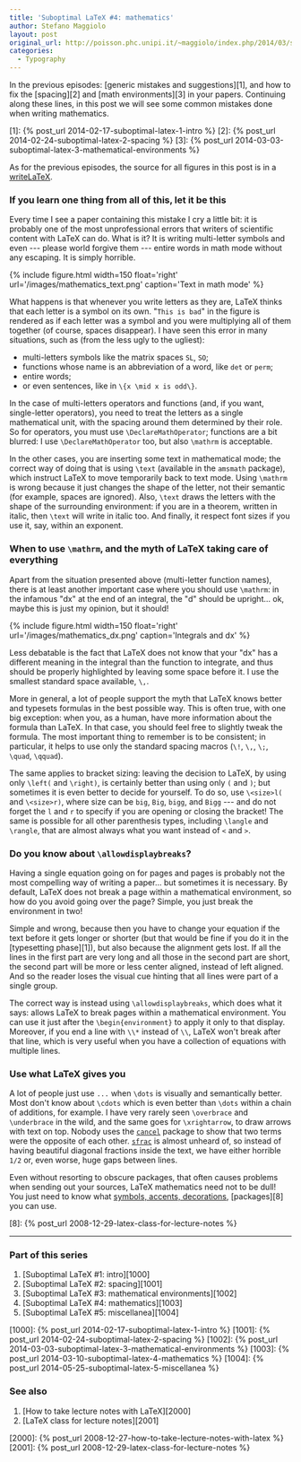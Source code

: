 ```yaml
---
title: 'Suboptimal LaTeX #4: mathematics'
author: Stefano Maggiolo
layout: post
original_url: http://poisson.phc.unipi.it/~maggiolo/index.php/2014/03/suboptimal-latex-4-mathematics/
categories:
  - Typography
---
```

In the previous episodes: [generic mistakes and suggestions][1], and how to fix the [spacing][2] and [math environments][3] in your papers. Continuing along these lines, in this post we will see some common mistakes done when writing mathematics.

 [1]: {% post_url 2014-02-17-suboptimal-latex-1-intro %}
 [2]: {% post_url 2014-02-24-suboptimal-latex-2-spacing %}
 [3]: {% post_url 2014-03-03-suboptimal-latex-3-mathematical-environments %}

<!--more-->

As for the previous episodes, the source for all figures in this post is in a [writeLaTeX][4].

 [4]: https://www.writelatex.com/read/tpdkbvjtkgdr

### If you learn one thing from all of this, let it be this

Every time I see a paper containing this mistake I cry a little bit: it is probably one of the most unprofessional errors that writers of scientific content with LaTeX can do. What is it? It is writing multi-letter symbols and even --- please world forgive them --- entire words in math mode without any escaping. It is simply horrible.

{% include figure.html width=150 float='right' url='/images/mathematics_text.png' caption='Text in math mode' %}

What happens is that whenever you write letters as they are, LaTeX thinks that each letter is a symbol on its own. "`This is bad`" in the figure is rendered as if each letter was a symbol and you were multiplying all of them together (of course, spaces disappear). I have seen this error in many situations, such as (from the less ugly to the ugliest):

  * multi-letters symbols like the matrix spaces `SL`, `SO`;
  * functions whose name is an abbreviation of a word, like `det` or `perm`;
  * entire words;
  * or even sentences, like in `\{x \mid x is odd\}`.

In the case of multi-letters operators and functions (and, if you want, single-letter operators), you need to treat the letters as a single mathematical unit, with the spacing around them determined by their role. So for operators, you must use `\DeclareMathOperator`; functions are a bit blurred: I use `\DeclareMathOperator` too, but also `\mathrm` is acceptable.

In the other cases, you are inserting some text in mathematical mode; the correct way of doing that is using `\text` (available in the `amsmath` package), which instruct LaTeX to move temporarily back to text mode. Using `\mathrm` is wrong because it just changes the shape of the letter, not their semantic (for example, spaces are ignored). Also, `\text` draws the letters with the shape of the surrounding environment: if you are in a theorem, written in italic, then `\text` will write in italic too. And finally, it respect font sizes if you use it, say, within an exponent.

### When to use `\mathrm`, and the myth of LaTeX taking care of everything

Apart from the situation presented above (multi-letter function names), there is at least another important case where you should use `\mathrm`: in the infamous "dx" at the end of an integral, the "d" should be upright... ok, maybe this is just my opinion, but it should!

{% include figure.html width=150 float='right' url='/images/mathematics_dx.png' caption='Integrals and dx' %}

Less debatable is the fact that LaTeX does not know that your "dx" has a different meaning in the integral than the function to integrate, and thus should be properly highlighted by leaving some space before it. I use the smallest standard space available, `\,`.

More in general, a lot of people support the myth that LaTeX knows better and typesets formulas in the best possible way. This is often true, with one big exception: when you, as a human, have more information about the formula than LaTeX. In that case, you should feel free to slightly tweak the formula. The most important thing to remember is to be consistent; in particular, it helps to use only the standard spacing macros (`\!`, `\,`, `\;`, `\quad`, `\qquad`).

The same applies to bracket sizing: leaving the decision to LaTeX, by using only `\left(` and `\right)`, is certainly better than using only `(` and `)`; but sometimes it is even better to decide for yourself. To do so, use `\<size>l(` and `\<size>r)`, where size can be `big`, `Big`, `bigg`, and `Bigg` --- and do not forget the `l` and `r` to specify if you are opening or closing the bracket! The same is possible for all other parenthesis types, including `\langle` and `\rangle`, that are almost always what you want instead of `<` and `>`.

### Do you know about `\allowdisplaybreaks`?

Having a single equation going on for pages and pages is probably not the most compelling way of writing a paper... but sometimes it is necessary. By default, LaTeX does not break a page within a mathematical environment, so how do you avoid going over the page? Simple, you just break the environment in two!

Simple and wrong, because then you have to change your equation if the text before it gets longer or shorter (but that would be fine if you do it in the [typesetting phase][1]), but also because the alignment gets lost. If all the lines in the first part are very long and all those in the second part are short, the second part will be more or less center aligned, instead of left aligned. And so the reader loses the visual cue hinting that all lines were part of a single group.

The correct way is instead using `\allowdisplaybreaks`, which does what it says: allows LaTeX to break pages within a mathematical environment. You can use it just after the `\begin{environment}` to apply it only to that display. Moreover, if you end a line with `\\*` instead of `\\`, LaTeX won't break after that line, which is very useful when you have a collection of equations with multiple lines.

### Use what LaTeX gives you

A lot of people just use `...` when `\dots` is visually and semantically better. Most don't know about `\cdots` which is even better than `\dots` within a chain of additions, for example. I have very rarely seen `\overbrace` and `\underbrace` in the wild, and the same goes for `\xrightarrow`, to draw arrows with text on top. Nobody uses the [`cancel`][5] package to show that two terms were the opposite of each other. [`sfrac`][6] is almost unheard of, so instead of having beautiful diagonal fractions inside the text, we have either horrible `1/2` or, even worse, huge gaps between lines.

 [5]: http://www.ctan.org/pkg/cancel
 [6]: http://www.ctan.org/pkg/xfrac

Even without resorting to obscure packages, that often causes problems when sending out your sources, LaTeX mathematics need not to be dull! You just need to know what [symbols, accents, decorations][7], [packages][8] you can use.

 [7]: http://www.tex.ac.uk/tex-archive/info/symbols/comprehensive/symbols-a4.pdf
 [8]: {% post_url 2008-12-29-latex-class-for-lecture-notes %}

<!-- DO NOT EDIT BELOW THIS LINE -->
* * *

### Part of this series

1. [Suboptimal LaTeX #1: intro][1000]
1. [Suboptimal LaTeX #2: spacing][1001]
1. [Suboptimal LaTeX #3: mathematical environments][1002]
1. [Suboptimal LaTeX #4: mathematics][1003]
1. [Suboptimal LaTeX #5: miscellanea][1004]

 [1000]: {% post_url 2014-02-17-suboptimal-latex-1-intro %}
 [1001]: {% post_url 2014-02-24-suboptimal-latex-2-spacing %}
 [1002]: {% post_url 2014-03-03-suboptimal-latex-3-mathematical-environments %}
 [1003]: {% post_url 2014-03-10-suboptimal-latex-4-mathematics %}
 [1004]: {% post_url 2014-05-25-suboptimal-latex-5-miscellanea %}


### See also

1. [How to take lecture notes with LaTeX][2000]
1. [LaTeX class for lecture notes][2001]

 [2000]: {% post_url 2008-12-27-how-to-take-lecture-notes-with-latex %}
 [2001]: {% post_url 2008-12-29-latex-class-for-lecture-notes %}
